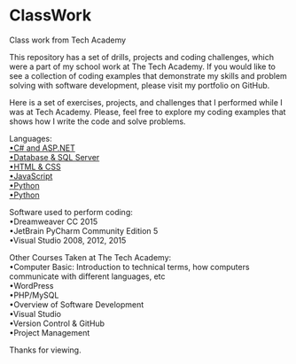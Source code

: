 # ClassWork
Class work from Tech Academy

This repository has a set of drills, projects and coding challenges, which were a part of my school work at The Tech Academy. If you would like to see a collection of coding examples that demonstrate my skills and problem solving with software development, please visit my portfolio on GitHub.

Here is a set of exercises, projects, and challenges that I performed while I was at Tech Academy.  Please, feel free to explore my coding examples that shows how I write the code and solve problems.

Languages: <br>
<a href="https://github.com/ChrisW68/ClassWork/tree/master/C%23%20and%20ASP">•C# and ASP.NET<br></a>
<a href="https://github.com/ChrisW68/ClassWork.git">•Database & SQL Server<br></a>
<a href="https://github.com/ChrisW68/ClassWork/tree/master/HTML%20%26%20CSS">•HTML & CSS<br></a>
<a href="https://github.com/ChrisW68/ClassWork/tree/master/Javascript">•JavaScript<br></a>
<a href="https://github.com/ChrisW68/ClassWork/tree/master/Python">•Python<br></a>
<a href="https://github.com/ChrisW68/ClassWork/tree/master/PHP">•Python</a>


Software used to perform coding: <br>
•Dreamweaver CC 2015 <br>
•JetBrain PyCharm Community Edition 5 <br>
•Visual Studio 2008, 2012, 2015 <br>


Other Courses Taken at The Tech Academy: <br>
•Computer Basic: Introduction to technical terms, how computers communicate with different languages, etc <br>
•WordPress <br>
•PHP/MySQL <br>
•Overview of Software Development <br>
•Visual Studio <br>
•Version Control & GitHub <br>
•Project Management <br>


Thanks for viewing.
